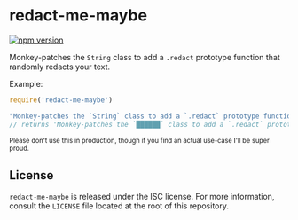 # redact-me-maybe

[![npm version](https://img.shields.io/npm/v/redact-me-maybe.svg)](https://www.npmjs.com/package/redact-me-maybe)

Monkey-patches the `String` class to add a `.redact` prototype function that randomly redacts your text.

Example:
```js
require('redact-me-maybe')

"Monkey-patches the `String` class to add a `.redact` prototype function that randomly redacts your text.".redact(0.7)
// returns 'Monkey-patches the `██████` class to add a `.redact` prototype function that randomly redacts ████ ████.'
```

<small>Please don't use this in production, though if you find an actual use-case I'll be super proud.</small>

## License

`redact-me-maybe` is released under the ISC license.
For more information, consult the `LICENSE` file located at the root of this repository.
